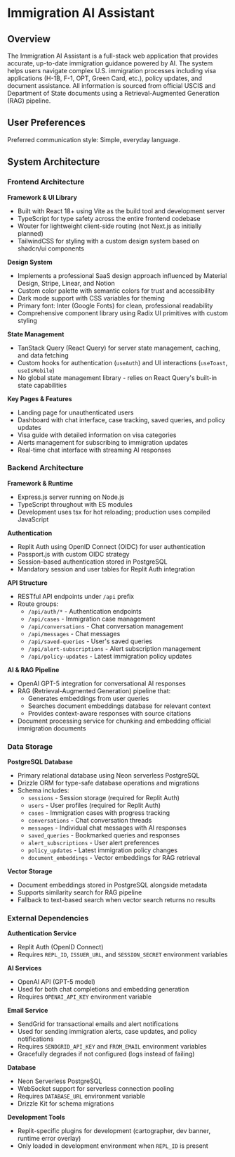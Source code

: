 # Immigration AI Assistant

## Overview

The Immigration AI Assistant is a full-stack web application that provides accurate, up-to-date immigration guidance powered by AI. The system helps users navigate complex U.S. immigration processes including visa applications (H-1B, F-1, OPT, Green Card, etc.), policy updates, and document assistance. All information is sourced from official USCIS and Department of State documents using a Retrieval-Augmented Generation (RAG) pipeline.

## User Preferences

Preferred communication style: Simple, everyday language.

## System Architecture

### Frontend Architecture

**Framework & UI Library**
- Built with React 18+ using Vite as the build tool and development server
- TypeScript for type safety across the entire frontend codebase
- Wouter for lightweight client-side routing (not Next.js as initially planned)
- TailwindCSS for styling with a custom design system based on shadcn/ui components

**Design System**
- Implements a professional SaaS design approach influenced by Material Design, Stripe, Linear, and Notion
- Custom color palette with semantic colors for trust and accessibility
- Dark mode support with CSS variables for theming
- Primary font: Inter (Google Fonts) for clean, professional readability
- Comprehensive component library using Radix UI primitives with custom styling

**State Management**
- TanStack Query (React Query) for server state management, caching, and data fetching
- Custom hooks for authentication (`useAuth`) and UI interactions (`useToast`, `useIsMobile`)
- No global state management library - relies on React Query's built-in state capabilities

**Key Pages & Features**
- Landing page for unauthenticated users
- Dashboard with chat interface, case tracking, saved queries, and policy updates
- Visa guide with detailed information on visa categories
- Alerts management for subscribing to immigration updates
- Real-time chat interface with streaming AI responses

### Backend Architecture

**Framework & Runtime**
- Express.js server running on Node.js
- TypeScript throughout with ES modules
- Development uses tsx for hot reloading; production uses compiled JavaScript

**Authentication**
- Replit Auth using OpenID Connect (OIDC) for user authentication
- Passport.js with custom OIDC strategy
- Session-based authentication stored in PostgreSQL
- Mandatory session and user tables for Replit Auth integration

**API Structure**
- RESTful API endpoints under `/api` prefix
- Route groups:
  - `/api/auth/*` - Authentication endpoints
  - `/api/cases` - Immigration case management
  - `/api/conversations` - Chat conversation management
  - `/api/messages` - Chat messages
  - `/api/saved-queries` - User's saved queries
  - `/api/alert-subscriptions` - Alert subscription management
  - `/api/policy-updates` - Latest immigration policy updates

**AI & RAG Pipeline**
- OpenAI GPT-5 integration for conversational AI responses
- RAG (Retrieval-Augmented Generation) pipeline that:
  - Generates embeddings from user queries
  - Searches document embeddings database for relevant context
  - Provides context-aware responses with source citations
- Document processing service for chunking and embedding official immigration documents

### Data Storage

**PostgreSQL Database**
- Primary relational database using Neon serverless PostgreSQL
- Drizzle ORM for type-safe database operations and migrations
- Schema includes:
  - `sessions` - Session storage (required for Replit Auth)
  - `users` - User profiles (required for Replit Auth)
  - `cases` - Immigration cases with progress tracking
  - `conversations` - Chat conversation threads
  - `messages` - Individual chat messages with AI responses
  - `saved_queries` - Bookmarked queries and responses
  - `alert_subscriptions` - User alert preferences
  - `policy_updates` - Latest immigration policy changes
  - `document_embeddings` - Vector embeddings for RAG retrieval

**Vector Storage**
- Document embeddings stored in PostgreSQL alongside metadata
- Supports similarity search for RAG pipeline
- Fallback to text-based search when vector search returns no results

### External Dependencies

**Authentication Service**
- Replit Auth (OpenID Connect)
- Requires `REPL_ID`, `ISSUER_URL`, and `SESSION_SECRET` environment variables

**AI Services**
- OpenAI API (GPT-5 model)
- Used for both chat completions and embedding generation
- Requires `OPENAI_API_KEY` environment variable

**Email Service**
- SendGrid for transactional emails and alert notifications
- Used for sending immigration alerts, case updates, and policy notifications
- Requires `SENDGRID_API_KEY` and `FROM_EMAIL` environment variables
- Gracefully degrades if not configured (logs instead of failing)

**Database**
- Neon Serverless PostgreSQL
- WebSocket support for serverless connection pooling
- Requires `DATABASE_URL` environment variable
- Drizzle Kit for schema migrations

**Development Tools**
- Replit-specific plugins for development (cartographer, dev banner, runtime error overlay)
- Only loaded in development environment when `REPL_ID` is present